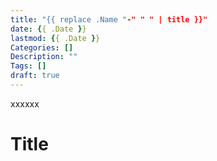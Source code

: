 ```yaml
---
title: "{{ replace .Name "-" " " | title }}"
date: {{ .Date }}
lastmod: {{ .Date }}
Categories: []
Description: ""
Tags: []
draft: true
---
```


xxxxxx

<!--more-->


<!-- toc -->

# Title
